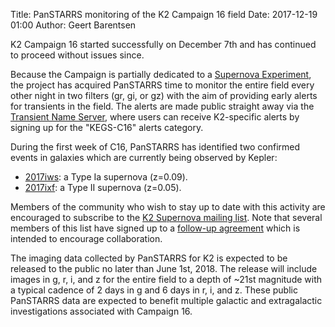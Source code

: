 Title: PanSTARRS monitoring of the K2 Campaign 16 field
Date: 2017-12-19 01:00
Author: Geert Barentsen

K2 Campaign 16 started successfully on December 7th
and has continued to proceed without issues since.

Because the Campaign is partially dedicated to a
<a href="/supernova-experiment">Supernova Experiment</a>,
the project has acquired PanSTARRS time to monitor
the entire field every other night in two filters (gr, gi, or gz)
with the aim of providing early alerts for transients in the field.
The alerts are made public straight away via the 
<a href="https://wis-tns.weizmann.ac.il">Transient Name Server</a>,
where users can receive K2-specific alerts by signing up for the "KEGS-C16" alerts category.

During the first week of C16,
PanSTARRS has identified two confirmed events in galaxies
which are currently being observed by Kepler:

* [2017iws](https://wis-tns.weizmann.ac.il/object/2017iws): a Type Ia supernova (z=0.09).
* [2017ixf](https://wis-tns.weizmann.ac.il/object/2017ixf): a Type II supernova (z=0.05).

Members of the community who wish to stay up to date
with this activity are encouraged to subscribe to the 
<a href="https://groups.google.com/forum/#!forum/k2sn">K2 Supernova mailing list</a>. 
Note that several members of this list have signed up to a <a href="
https://docs.google.com/document/d/1MKlyjkV8TQwwuUQiQtcrP_P9H3PWYDUjgbKVk37z19Q
">follow-up agreement</a> which is intended to encourage collaboration.

The imaging data collected by PanSTARRS for K2 is expected to be released
to the public no later than June 1st, 2018.
The release will include images in g, r, i, and z
for the entire field to a depth of ~21st magnitude
with a typical cadence of 2 days in g and 6 days in r, i, and z.
These public PanSTARRS data are expected to benefit multiple galactic and extragalactic investigations associated with Campaign 16.

